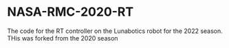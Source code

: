 NASA-RMC-2020-RT
===
The code for the RT controller on the Lunabotics robot for the 2022 season. THis was forked from the 2020 season


